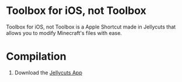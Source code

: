 # Toolbox for iOS, not Toolbox
Toolbox for iOS, not Toolbox is a Apple Shortcut made in Jellycuts that allows you to modify Minecraft's files with ease.

# Compilation
1. Download the [Jellycuts App](https://apps.apple.com/pl/app/jellycuts/id1522625245 "Jellycuts App")
